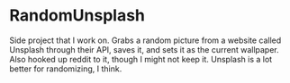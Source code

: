 # RandomUnsplash
Side project that I work on. Grabs a random picture from a website called Unsplash through their API, saves it, and sets it as
the current wallpaper. Also hooked up reddit to it, though I might not keep it. Unsplash is a lot better for randomizing, I think.
